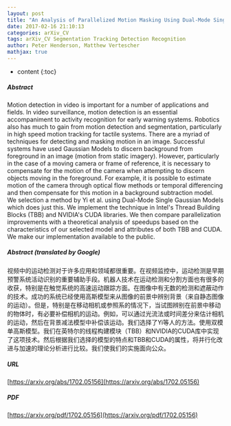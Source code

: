 ```yaml
---
layout: post
title: "An Analysis of Parallelized Motion Masking Using Dual-Mode Single Gaussian Models"
date: 2017-02-16 21:10:13
categories: arXiv_CV
tags: arXiv_CV Segmentation Tracking Detection Recognition
author: Peter Henderson, Matthew Vertescher
mathjax: true
---
```


* content
{:toc}

##### Abstract
Motion detection in video is important for a number of applications and fields. In video surveillance, motion detection is an essential accompaniment to activity recognition for early warning systems. Robotics also has much to gain from motion detection and segmentation, particularly in high speed motion tracking for tactile systems. There are a myriad of techniques for detecting and masking motion in an image. Successful systems have used Gaussian Models to discern background from foreground in an image (motion from static imagery). However, particularly in the case of a moving camera or frame of reference, it is necessary to compensate for the motion of the camera when attempting to discern objects moving in the foreground. For example, it is possible to estimate motion of the camera through optical flow methods or temporal differencing and then compensate for this motion in a background subtraction model. We selection a method by Yi et al. using Dual-Mode Single Gaussian Models which does just this. We implement the technique in Intel's Thread Building Blocks (TBB) and NVIDIA's CUDA libraries. We then compare parallelization improvements with a theoretical analysis of speedups based on the characteristics of our selected model and attributes of both TBB and CUDA. We make our implementation available to the public.

##### Abstract (translated by Google)
视频中的运动检测对于许多应用和领域都很重要。在视频监控中，运动检测是早期预警系统活动识别的重要辅助手段。机器人技术在运动检测和分割方面也有很多的收获，特别是在触觉系统的高速运动跟踪方面。在图像中有无数的检测和遮蔽动作的技术。成功的系统已经使用高斯模型来从图像的前景中辨别背景（来自静态图像的运动）。但是，特别是在移动相机或参照系的情况下，当试图辨别在前景中移动的物体时，有必要补偿相机的运动。例如，可以通过光流法或时间差分来估计相机的运动，然后在背景减法模型中补偿该运动。我们选择了Yi等人的方法。使用双模单高斯模型。我们在英特尔的线程构建模块（TBB）和NVIDIA的CUDA库中实现了这项技术。然后根据我们选择的模型的特点和TBB和CUDA的属性，将并行化改进与加速的理论分析进行比较。我们使我们的实施面向公众。

##### URL
[https://arxiv.org/abs/1702.05156](https://arxiv.org/abs/1702.05156)

##### PDF
[https://arxiv.org/pdf/1702.05156](https://arxiv.org/pdf/1702.05156)

